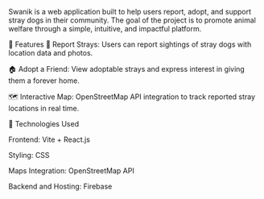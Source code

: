 Swanik is a web application built to help users report, adopt, and support stray dogs in their community. The goal of the project is to promote animal welfare through a simple, intuitive, and impactful platform.

🌟 Features
📍 Report Strays: Users can report sightings of stray dogs with location data and photos.

🏠 Adopt a Friend: View adoptable strays and express interest in giving them a forever home.

🗺️ Interactive Map: OpenStreetMap API integration to track reported stray locations in real time.


🚀 Technologies Used

Frontend: Vite + React.js

Styling: CSS

Maps Integration: OpenStreetMap API

Backend and Hosting: Firebase
